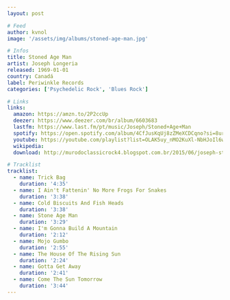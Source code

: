 ```yaml
---
layout: post

# Feed
author: kvnol
image: '/assets/img/albums/stoned-age-man.jpg'

# Infos
title: Stoned Age Man
artist: Joseph Longeria
released: 1969-01-01
country: Canadá
label: Periwinkle Records
categories: ['Psychedelic Rock', 'Blues Rock']

# Links
links:
  amazon: https://amzn.to/2P2ccUp
  deezer: https://www.deezer.com/br/album/6603683
  lastfm: https://www.last.fm/pt/music/Joseph/Stoned+Age+Man
  spotify: https://open.spotify.com/album/4CfJusKqUj8zZMeXCDCqno?si=8urzsMmPTVKkFUDt59OHDA
  youtube: https://youtube.com/playlist?list=OLAK5uy_nMO2KuXl-NbHJoIl6wOgMiFcif_eZFCjg
  wikipedia:
  download: http://murodoclassicrock4.blogspot.com.br/2015/06/joseph-stone-age-man-1970.html

# Tracklist
tracklist:
  - name: Trick Bag
    duration: '4:35'
  - name: I Ain't Fattenin' No More Frogs For Snakes
    duration: '3:38'
  - name: Cold Biscuits And Fish Heads
    duration: '3:38'
  - name: Stone Age Man
    duration: '3:29'
  - name: I'm Gonna Build A Mountain
    duration: '2:12'
  - name: Mojo Gumbo
    duration: '2:55'
  - name: The House Of The Rising Sun
    duration: '2:24'
  - name: Gotta Get Away
    duration: '2:41'
  - name: Come The Sun Tomorrow
    duration: '3:44'
---
```

